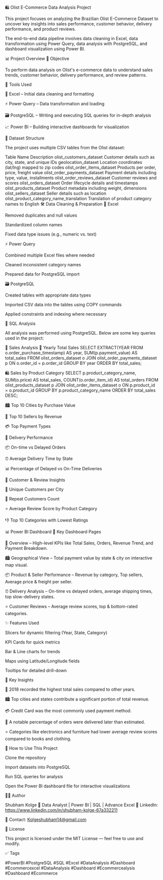 🛍️ Olist E-Commerce Data Analysis Project

This project focuses on analyzing the Brazilian Olist E-Commerce Dataset to uncover key insights into sales performance, customer behavior, delivery performance, and product reviews.

The end-to-end data pipeline involves data cleaning in Excel, data transformation using Power Query, data analysis with PostgreSQL, and dashboard visualization using Power BI.

📊 Project Overview
🎯 Objective

To perform data analysis on Olist's e-commerce data to understand sales trends, customer behavior, delivery performance, and review patterns.

🧰 Tools Used

📝 Excel – Initial data cleaning and formatting

⚡ Power Query – Data transformation and loading

🗃️ PostgreSQL – Writing and executing SQL queries for in-depth analysis

📈 Power BI – Building interactive dashboards for visualization

🧱 Dataset Structure

The project uses multiple CSV tables from the Olist dataset:

Table Name	Description
olist_customers_dataset	Customer details such as city, state, and unique IDs
geolocation_dataset	Location coordinates (lat/lng) mapped to zip codes
olist_order_items_dataset	Products per order, price, freight value
olist_order_payments_dataset	Payment details including type, value, installments
olist_order_reviews_dataset	Customer reviews and scores
olist_orders_dataset	Order lifecycle details and timestamps
olist_products_dataset	Product metadata including weight, dimensions
olist_sellers_dataset	Seller details such as location
olist_product_category_name_translation	Translation of product category names to English
🛠️ Data Cleaning & Preparation
📝 Excel

Removed duplicates and null values

Standardized column names

Fixed data type issues (e.g., numeric vs. text)

⚡ Power Query

Combined multiple Excel files where needed

Cleaned inconsistent category names

Prepared data for PostgreSQL import

🗃️ PostgreSQL

Created tables with appropriate data types

Imported CSV data into the tables using COPY commands

Applied constraints and indexing where necessary

📌 SQL Analysis

All analysis was performed using PostgreSQL.
Below are some key queries used in the project:

🧮 Sales Analysis
📅 Yearly Total Sales
SELECT EXTRACT(YEAR FROM o.order_purchase_timestamp) AS year, 
       SUM(p.payment_value) AS total_sales 
FROM olist_orders_dataset o 
JOIN olist_order_payments_dataset p 
ON o.order_id = p.order_id 
GROUP BY year 
ORDER BY total_sales;

🛍️ Sales by Product Category
SELECT p.product_category_name, 
       SUM(o.price) AS total_sales, 
       COUNT(o.order_item_id) AS total_orders 
FROM olist_products_dataset p 
JOIN olist_order_items_dataset o 
ON p.product_id = o.product_id 
GROUP BY p.product_category_name 
ORDER BY total_sales DESC;


🏙️ Top 10 Cities by Purchase Value

🧾 Top 10 Sellers by Revenue

💳 Top Payment Types

🚚 Delivery Performance

📦 On-time vs Delayed Orders

⏰ Average Delivery Time by State

📊 Percentage of Delayed vs On-Time Deliveries

👥 Customer & Review Insights

🧍 Unique Customers per City

🔁 Repeat Customers Count

⭐ Average Review Score by Product Category

👎 Top 10 Categories with Lowest Ratings

📊 Power BI Dashboard
📌 Key Dashboard Pages

🧭 Overview – High-level KPIs like Total Sales, Orders, Revenue Trend, and Payment Breakdown.

🏙️ Geographical View – Total payment value by state & city on interactive map visual.

📦 Product & Seller Performance – Revenue by category, Top sellers, Average price & freight per seller.

⏰ Delivery Analysis – On-time vs delayed orders, average shipping times, top slow-delivery states.

⭐ Customer Reviews – Average review scores, top & bottom-rated categories.

✨ Features Used

Slicers for dynamic filtering (Year, State, Category)

KPI Cards for quick metrics

Bar & Line charts for trends

Maps using Latitude/Longitude fields

Tooltips for detailed drill-down

🧠 Key Insights

📆 2018 recorded the highest total sales compared to other years.

🏙️ Top cities and states contribute a significant portion of total revenue.

💳 Credit Card was the most commonly used payment method.

🚚 A notable percentage of orders were delivered later than estimated.

⭐ Categories like electronics and furniture had lower average review scores compared to books and clothing.

🚀 How to Use This Project

Clone the repository

Import datasets into PostgreSQL

Run SQL queries for analysis

Open the Power BI dashboard file for interactive visualizations

🧑‍💻 Author

Shubham Kolge
📍 Data Analyst | Power BI | SQL | Advance Excel
💼 LinkedIn: https://www.linkedin.com/in/shubham-kolge-67a332211

📧 Contact: Kolgeshubham14@gmail.com

📝 License

This project is licensed under the MIT License — feel free to use and modify.

✅ Tags

#PowerBI #PostgreSQL #SQL #Excel #DataAnalysis #Dashboard #Ecommercexcel #DataAnalysis #Dashboard #Ecommercealysis #Dashboard #Ecommerce
